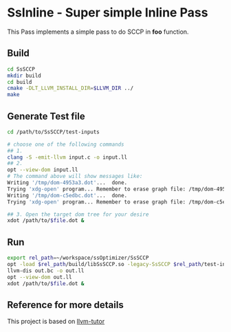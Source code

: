 SsInline - Super simple Inline Pass
=======================================
This Pass implements a simple pass to do SCCP in **foo** function.


Build
---------------
```bash
cd SsSCCP
mkdir build
cd build
cmake -DLT_LLVM_INSTALL_DIR=$LLVM_DIR ../
make
```

Generate Test file
--------------------
```bash
cd /path/to/SsSCCP/test-inputs

# choose one of the following commands
## 1.
clang -S -emit-llvm input.c -o input.ll
## 2.
opt --view-dom input.ll
# The command above will show messages like:
Writing '/tmp/dom-4953a3.dot'...  done.
Trying 'xdg-open' program... Remember to erase graph file: /tmp/dom-4953a3.dot
Writing '/tmp/dom-c5edbc.dot'...  done.
Trying 'xdg-open' program... Remember to erase graph file: /tmp/dom-c5edbc.dot

## 3. Open the target dom tree for your desire
xdot /path/to/$file.dot &

```


Run
--------------
```bash
export rel_path=~/workspace/ssOptimizer/SsSCCP
opt -load $rel_path/build/libSsSCCP.so -legacy-SsSCCP $rel_path/test-inputs/input.ll -o out.bc -debug
llvm-dis out.bc -o out.ll
opt --view-dom out.ll
xdot /path/to/$file.dot &
```

Reference for more details
------------------------------
This project is based on [llvm-tutor](https://github.com/banach-space/llvm-tutor/blob/master/README.md)
